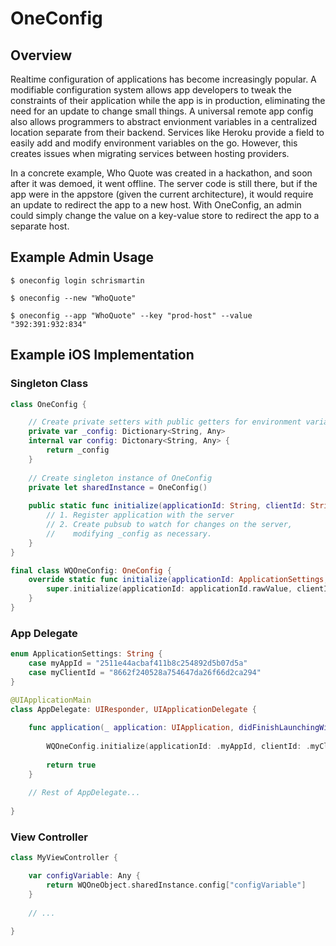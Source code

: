# OneConfig
## Overview
Realtime configuration of applications has become increasingly popular. A modifiable configuration system allows app developers to tweak the constraints of their application while the app is in production, eliminating the need for an update to change small things. A universal remote app config also allows programmers to abstract envionment variables in a centralized location separate from their backend. Services like Heroku provide a field to easily add and modify environment variables on the go. However, this creates issues when migrating services between hosting providers. 

In a concrete example, Who Quote was created in a hackathon, and soon after it was demoed, it went offline. The server code is still there, but if the app were in the appstore (given the current architecture), it would require an update to redirect the app to a new host. With OneConfig, an admin could simply change the value on a key-value store to redirect the app to a separate host.

## Example Admin Usage
`$ oneconfig login schrismartin`

`$ oneconfig --new "WhoQuote"`

`$ oneconfig --app "WhoQuote" --key "prod-host" --value "392:391:932:834"`

## Example iOS Implementation
### Singleton Class
```swift
class OneConfig {

	// Create private setters with public getters for environment variables
	private var _config: Dictionary<String, Any>
	internal var config: Dictonary<String, Any> {
		return _config
	}
	
	// Create singleton instance of OneConfig
	private let sharedInstance = OneConfig()
	
	public static func initialize(applicationId: String, clientId: String) {
		// 1. Register application with the server
		// 2. Create pubsub to watch for changes on the server, 
		//    modifying _config as necessary.
	}
}

final class WQOneConfig: OneConfig {
	override static func initialize(applicationId: ApplicationSettings, clientId: ApplicationSettings) {
		super.initialize(applicationId: applicationId.rawValue, clientId: clientId.rawValue)
	}
}
```
### App Delegate
```swift
enum ApplicationSettings: String {
	case myAppId = "2511e44acbaf411b8c254892d5b07d5a"
	case myClientId = "8662f240528a754647da26f66d2ca294"
}

@UIApplicationMain
class AppDelegate: UIResponder, UIApplicationDelegate {
    
    func application(_ application: UIApplication, didFinishLaunchingWithOptions launchOptions: [UIApplicationLaunchOptionsKey : Any]? = nil) -> Bool {
        
        WQOneConfig.initialize(applicationId: .myAppId, clientId: .myClientId)
        
        return true
    }
    
    // Rest of AppDelegate...
    
}
```

### View Controller
```swift
class MyViewController {

	var configVariable: Any {
		return WQOneObject.sharedInstance.config["configVariable"]
	}
	
	// ...

}
```